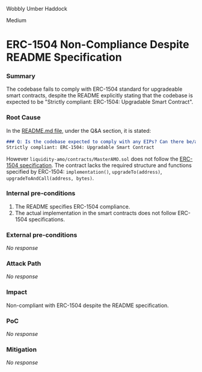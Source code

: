 Wobbly Umber Haddock

Medium

# ERC-1504 Non-Compliance Despite README Specification

### Summary

The codebase fails to comply with ERC-1504 standard for upgradeable smart contracts, despite the README explicitly stating that the codebase is expected to be "Strictly compliant: ERC-1504: Upgradable Smart Contract".

### Root Cause

In the [README.md file](https://github.com/sherlock-audit/2024-10-axion/blob/d75df3636ea28dd627d548d5d473c5d5477b0dc6/README.md?plain=1#L44-L45), under the Q&A section, it is stated:

```markdown
### Q: Is the codebase expected to comply with any EIPs? Can there be/are there any deviations from the specification?
Strictly compliant: ERC-1504: Upgradable Smart Contract
```

However `liquidity-amo/contracts/MasterAMO.sol` does not follow the [ERC-1504 specification](https://eips.ethereum.org/EIPS/eip-1504#specification). The contract lacks the required structure and functions specified by ERC-1504: `implementation()`, `upgradeTo(address)`, `upgradeToAndCall(address, bytes)`.

### Internal pre-conditions

1. The README specifies ERC-1504 compliance.
2. The actual implementation in the smart contracts does not follow ERC-1504 specifications.

### External pre-conditions

_No response_

### Attack Path

_No response_

### Impact

Non-compliant with ERC-1504 despite the README specification.

### PoC

_No response_

### Mitigation

_No response_